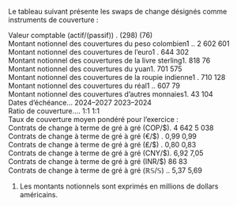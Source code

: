 Le tableau suivant présente les swaps de change désignés comme instruments de couverture :

Valeur comptable (actif/(passif)) . (298) (76)   
Montant notionnel des couvertures du peso colombien1 .. 2 602 601   
Montant notionnel des couvertures de l’euro1 . 644 302   
Montant notionnel des couvertures de la livre sterling1. 818 76   
Montant notionnel des couvertures du yuan1. 701 575   
Montant notionnel des couvertures de la roupie indienne1 . 710 128   
Montant notionnel des couvertures du réal1 .. 607 79   
Montant notionnel des couvertures d’autres monnaies1. 43 104   
Dates d’échéance... 2024–2027 2023–2024   
Ratio de couverture.... 1:1 1:1   
Taux de couverture moyen pondéré pour l’exercice :   
Contrats de change à terme de gré à gré (COP/\$). 4 642 5 038   
Contrats de change à terme de gré à gré (€/\$) . 0,99 0,99   
Contrats de change à terme de gré à gré (₤/\$) . 0,80 0,83   
Contrats de change à terme de gré à gré (CNY/\$). 6,92 7,05   
Contrats de change à terme de gré à gré (INR/\$) 86 83   
Contrats de change à terme de gré à gré $\left( \mathbb { R } \mathbb { S } / \mathbb { S } \right)$ .. 5,37 5,69   
1) Les montants notionnels sont exprimés en millions de dollars américains.